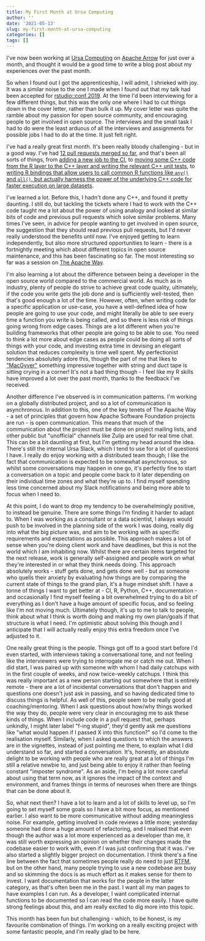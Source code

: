```yaml
---
title: My First Month at Ursa Computing
author: ''
date: '2021-05-13'
slug: my-first-month-at-ursa-computing
categories: []
tags: []
---
```


I've now been working at [Ursa Computing](https://ursacomputing.com/) on [Apache Arrow](https://arrow.apache.org/) for just over a month, and thought it would be a good time to write a blog post about my experiences over the past month.

So when I found out I got the apprenticeship, I will admit, I shrieked with joy.  It was a similar noise to the one I made when I found out that my talk had been accepted for [rstudio::conf 2019](https://www.rstudio.com/resources/rstudioconf-2019/the-future-s-shiny-dashboards-for-pioneering-genomic-medicine-in-r/).  At the time I'd been interviewing for a few different things, but this was the only one where I had to cut things down in the cover letter, rather than bulk it up.  My cover letter was quite the ramble about my passion for open source community, and encouraging people to get involved in open source.  The interviews and the small task I had to do were the least arduous of all the interviews and assignments for possible jobs I had to do at the time.  It just felt right.

I've had a really great first month.  It's been really bloody challenging - but in a good way.  I've had [12 pull requests merged so far](https://github.com/apache/arrow/pulls?q=is%3Apr+author%3Athisisnic+is%3Aclosed), and that's been all sorts of things, from [adding a new job to the CI](https://github.com/apache/arrow/pull/9946), to [moving some C++ code from the R layer to the C++ layer and writing the relevant C++ unit tests](https://github.com/apache/arrow/pull/10100), to [writing R bindings that allow users to call common R functions like `any()` and `all()`, but actually harness the power of the underlying C++ code for faster execution on large datasets](https://github.com/apache/arrow/pull/10032).

I've learned a lot.  Before this, I hadn't done any C++, and found it pretty daunting.  I still do, but tackling the tickets where I had to work with the C++ code taught me a lot about the power of using analogy and looked at similar bits of code and previous pull requests which solve similar problems.  Many times I've seen, in advice for people wanting to get involved in open source, the suggestion that they should read previous pull requests, but I'd never really understood the benefits until now.  I've enjoyed getting to learn independently, but also more structured opportunities to learn - there is a fortnightly meeting which about different topics in open source maintenance, and this has been fascinating so far.  The most interesting so far was a session on [The Apache Way](https://apache.org/theapacheway/).

I'm also learning a lot about the difference between being a developer in the open source world compared to the commercial world.  As much as in industry, plenty of people do strive to achieve great code quality, ultimately, if the code you write gets the job done and is sufficiently well-tested, then that's good enough a lot of the time.  However, often, when writing code for a specific application or use-case, you have a well-defined idea of how people are going to use your code, and might literally be able to see every time a function you write is being called, and so there is less risk of things going wrong from edge cases.  Things are a lot different when you're building frameworks that other people are going to be able to use.  You need to think a lot more about edge cases as people could be doing all sorts of things with your code, and investing extra time in devising an elegant solution that reduces complexity is time well spent.  My perfectionist tendencies absolutely adore this, though the part of me that likes to ["MacGyver"](https://www.bbc.co.uk/news/magazine-34075407) something impressive together with string and duct tape is sitting crying in a corner!  It's not a bad thing though - I feel like my R skills have improved a lot over the past month, thanks to the feedback I've received.

Another difference I've observed is in communication patterns.  I'm working on a globally distributed project, and so a lot of communication is asynchronous.  In addition to this, one of the key tenets of The Apache Way - a set of principles that govern how Apache Software Foundation projects are run - is open communication.  This means that much of the communication about the project must be done on project mailing lists, and other public but "unofficial" channels like Zulip are used for real time chat.  This can be a bit daunting at first, but I'm getting my head around the idea.  There's still the internal Ursa Slack, which I tend to use for a lot of questions I have.  I really do enjoy working with a distributed team though; I like the fact that communication is expected to be somewhat asynchronous, so whilst some conversations may happen in one go, it's perfectly fine to start a conversation on a topic and people come back to it later depending on their individual time zones and what they're up to.  I find myself spending less time concerned about my Slack notifications and being more able to focus when I need to.

At this point, I do want to drop my tendency to be overwhelmingly positive, to instead be genuine.  There are some things I'm finding it harder to adapt to.  When I was working as a consultant or a data scientist, I always would push to be involved in the planning side of the work I was doing, really dig into what the big picture was, and aim to be working with as specific requirements and expectations as possible.  This approach makes a lot of sense when you're doing client work and have deadlines, but this is not the world which I am inhabiting now.  Whilst there are certain items targeted for the next release, work is generally self-assigned and people work on what they're interested in or what they think needs doing.  This approach absolutely works - stuff gets done, and gets done well - but as someone who quells their anxiety by evaluating how things are by comparing the current state of things to the grand plan, it's a huge mindset shift.  I have a tonne of things I want to get better at - CI, R, Python, C++, documentation - and occasionally I find myself feeling a bit overwhelmed trying to do a bit of everything as I don't have a huge amount of specific focus, and so feeling like I'm not moving much.  Ultimately though, it's up to me to talk to people, think about what I think is worth doing and making my own plan/goals if that structure is what I need.  I'm optimistic about solving this though and I anticipate that I will actually really enjoy this extra freedom once I've adjusted to it.

One really great thing is the people.  Things got off to a good start before I'd even started, with interviews taking a conversational tone, and not feeling like the interviewers were trying to interrogate me or catch me out.  When I did start, I was paired up with someone with whom I had daily catchups with in the first couple of weeks, and now twice-weekly catchups.  I think this was really important as a new person starting out somewhere that is entirely remote - there are a lot of incidental conversations that don't happen and questions one doesn't just ask in passing, and so having dedicated time to discuss things is helpful.  As well of this, people seem to be really good at coaching/mentoring.  When I ask questions about how/why things worked the way they do, people were very clear in encouraging me to ask these kinds of things.  When I include code in a pull request that, perhaps unkindly, I might later label "f-ing stupid", they'd gently ask me questions like "what would happen if I passed X into this function?" so I'd come to the realisation myself.  Similarly, when I asked questions to which the answers are in the vignettes, instead of just pointing me there, to explain what I did understand so far, and started a conversation.  It's, honestly, an absolute delight to be working with people who are really great at a lot of things I'm still a relative newbie to, and just being able to enjoy it rather than feeling constant "imposter syndrome".  As an aside, I'm being a lot more careful about using that term now, as it ignores the impact of the context and environment, and frames things in terms of neuroses when there are things that can be done about it.

So, what next then?  I have a lot to learn and a lot of skills to level up, so I'm going to set myself some goals so I have a bit more focus, as mentioned earlier.  I also want to be more communicative without adding meaningless noise. For example, getting involved in code reviews a little more; yesterday someone had done a huge amount of refactoring, and I realised that even though the author was a lot more experienced as a developer than me, it was still worth expressing an opinion on whether their changes made the codebase easier to work with, even if I was just confirming that it was.  I've also started a slightly bigger project on documentation.  I think there's a fine line between the fact that sometimes people really do need to just [RTFM](https://en.wikipedia.org/wiki/RTFM), but on the other hand, many people trying to use a new codebase are busy and so skimming the docs is as much effort as it makes sense for them to invest.  I want documentation that works for the people in the latter category, as that's often been me in the past.  I want all my man pages to have examples I can run.  As a developer, I want complicated internal functions to be documented so I can read the code more easily.  I have quite strong feelings about this, and am really excited to dig more into this topic.

This month has been fun but challenging - which, to be honest, is my favourite combination of things.  I'm working on a really exciting project with some fantastic people, and I'm really glad to be here.
